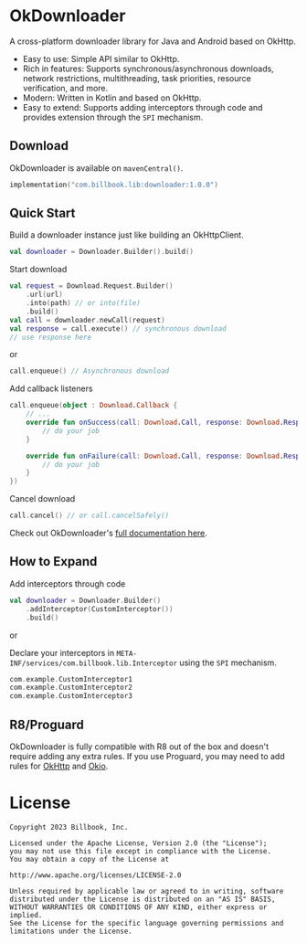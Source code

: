 OkDownloader
============

A cross-platform downloader library for Java and Android based on OkHttp.

* Easy to use: Simple API similar to OkHttp.
* Rich in features: Supports synchronous/asynchronous downloads, network restrictions, multithreading, task priorities, resource verification, and more.
* Modern: Written in Kotlin and based on OkHttp.
* Easy to extend: Supports adding interceptors through code and provides extension through the `SPI` mechanism.

Download
--------

OkDownloader is available on `mavenCentral()`.

```kotlin
implementation("com.billbook.lib:downloader:1.0.0")
```

Quick Start
-----------

Build a downloader instance just like building an OkHttpClient.

```kotlin
val downloader = Downloader.Builder().build()
```

Start download

```kotlin
val request = Download.Request.Builder()
    .url(url)
    .into(path) // or into(file)
    .build()
val call = downloader.newCall(request)
val response = call.execute() // synchronous download
// use response here
```

or

```kotlin
call.enqueue() // Asynchronous download
```

Add callback listeners

```kotlin
call.enqueue(object : Download.Callback {
    // ...
    override fun onSuccess(call: Download.Call, response: Download.Response) {
        // do your job
    }

    override fun onFailure(call: Download.Call, response: Download.Response) {
        // do your job
    }
})
```

Cancel download

```kotlin
call.cancel() // or call.cancelSafely()
```

Check out OkDownloader's [full documentation here](https://ydxlt.github.io/okdownloader/).

How to Expand
-------------

Add interceptors through code

```kotlin
val downloader = Downloader.Builder()
    .addInterceptor(CustomInterceptor())
    .build()
```

or

Declare your interceptors in `META-INF/services/com.billbook.lib.Interceptor` using the `SPI` mechanism.

```kotlin
com.example.CustomInterceptor1
com.example.CustomInterceptor2
com.example.CustomInterceptor3
```

R8/Proguard
-----------

OkDownloader is fully compatible with R8 out of the box and doesn't require adding any extra rules. If you use Proguard, you may need to add rules for [OkHttp](https://github.com/square/okhttp/blob/master/okhttp/src/jvmMain/resources/META-INF/proguard/okhttp3.pro) and [Okio](https://github.com/square/okio/blob/master/okio/src/jvmMain/resources/META-INF/proguard/okio.pro).

License
=======

```
Copyright 2023 Billbook, Inc.

Licensed under the Apache License, Version 2.0 (the "License");
you may not use this file except in compliance with the License.
You may obtain a copy of the License at

http://www.apache.org/licenses/LICENSE-2.0

Unless required by applicable law or agreed to in writing, software
distributed under the License is distributed on an "AS IS" BASIS,
WITHOUT WARRANTIES OR CONDITIONS OF ANY KIND, either express or implied.
See the License for the specific language governing permissions and
limitations under the License.
```
